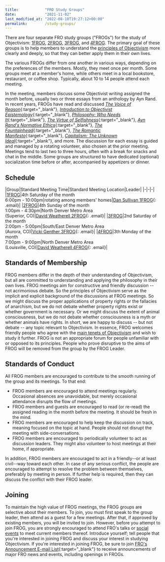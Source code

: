 ```yaml
---
title:            "FRO Study Groups"
date:             "2021-11-02"
last_modified_at: "2022-08-10T19:27:12+00:00"
permalink:        /study-groups/
---
```


There are four separate FRO study groups ("FROGs") for the study of Objectivism: [1FROG](/study-groups/1frog/), [2FROG](/study-groups/2frog/), [3FROG](/study-groups/3frog/), and [4FROG](/study-groups/4frog/). The primary goal of these groups is to help members to understand the [principles of Objectivism](/resources/#objectivism) more clearly and deeply, so that they can better apply them in their own lives.

The various FROGs differ from one another in various ways, depending on the preferences of the members. Mostly, they meet once per month. Some groups meet at a member's home, while others meet in a local bookstore, restaurant, or coffee shop. Typically, about 10 to 14 people attend each meeting.

In the meeting, members discuss some Objectivist writing assigned the month before, usually two or three essays from an anthology by Ayn Rand. In recent years, FROGs have read and discussed [_The Voice of Reason_](http://www.amazon.com/exec/obidos/ASIN/0452010462/frontrangeobj-20){:target="&lowbar;blank"}, [_Introduction to Objectivist Epistemology_](http://www.amazon.com/exec/obidos/ASIN/0452010306/frontrangeobj-20){:target="&lowbar;blank"}, [_Philosophy: Who Needs It_](http://www.amazon.com/exec/obidos/ASIN/0451138937/frontrangeobj-20){:target="&lowbar;blank"}, [_The Virtue of Selfishness_](http://www.amazon.com/exec/obidos/ASIN/0451163931/frontrangeobj-20){:target="&lowbar;blank"}, [_Ayn Rand's Normative Ethics_](http://www.amazon.com/exec/obidos/ASIN/0521705460/frontrangeobj-20){:target="&lowbar;blank"}, [_The Fountainhead_](http://www.amazon.com/exec/obidos/ASIN/0452273331/frontrangeobj-20){:target="&lowbar;blank"}, [_The Romantic Manifesto_](http://www.amazon.com/exec/obidos/ASIN/0451149165/frontrangeobj-20){:target="&lowbar;blank"}, [_Capitalism: The Unknown Ideal_](http://www.amazon.com/exec/obidos/ASIN/0451147952/frontrangeobj-20){:target="&lowbar;blank"}, and more. The discussion for each essay is guided and managed by a rotating volunteer, also chosen at the prior meeting. Meetings tend to last two to three hours, often with a break for snacks and chat in the middle. Some groups are structured to have dedicated (optional) socialization time before or after, accompanied by appetizers or dinner.

## Schedule

|Group|Standard Meeting Time|Standard Meeting Location|Leader|
|-|-|-|
|[1FROG](/study-groups/1frog/)|4th Saturday of the month<br />6:00pm - 10:00pm|rotating among members' homes|[Dan Sullivan 1FROG](){: .email}|
|[2FROG](/study-groups/2frog/)|4th Sunday of the month<br />1:00pm - 4:30pm|North Denver Metro Area<br />(Superior, CO)|[David Weatherell 2FROG](){: .email}|
|[3FROG](/study-groups/3frog/)|2nd Saturday of the month<br />2:00pm - 5:00pm|South/East Denver Metro Area<br />(Aurora, CO)|[Vicki Genther 3FROG](){: .email}|
|[4FROG](/study-groups/4frog/)|3th Monday of the month<br />7:00pm - 9:00pm|North Denver Metro Area<br />(Louisville, CO)|[David Weatherell 4FROG](){: .email}|

## Standards of Membership

FROG members differ in the depth of their understanding of Objectivism, but all are committed to understanding and applying the philosophy in their own lives. FROG meetings aim for constructive and friendly discussion -- not acrimonious debate. So the principles of Objectivism serve as the implicit and explicit background of the discussions at FROG meetings. So we might discuss the proper applications of property rights or the fallacies of anarchism, but we do not debate whether property rights exist or whether government is necessary. Or we might discuss the extent of animal consciousness, but we do not debate whether consciousness is a myth or whether animals have rights. In short, we are happy to discuss -- but not debate -- any topic relevant to Objectivism. In essence, FROG welcomes friendly people who agree with the [main tenets of Objectivism](/resources/#objectivism) and wish to study it further. FROG is not an appropriate forum for people unfamiliar with or opposed to its principles. People who prove disruptive to the aims of FROG will be removed from the group by the FROG Leader.

## Standards of Conduct

All FROG members are encouraged to contribute to the smooth running of the group and its meetings. To that end:

* FROG members are encouraged to attend meetings regularly. Occasional absences are unavoidable, but merely occasional attendance disrupts the flow of meetings.
* FROG members and guests are encouraged to read (or re-read) the assigned reading in the month before the meeting. It should be fresh in the mind.
* FROG members are encouraged to help keep the discussion on track, meaning focused on the topic at hand. People should not disrupt the meeting with side-conversations.
* FROG members are encouraged to periodically volunteer to act as discussion leaders. They might also volunteer to host meetings at their home, if appropriate.

In addition, FROG members are encouraged to act in a friendly--or at least civil--way toward each other. In case of any serious conflict, the people are encouraged to attempt to resolve the problem between themselves, preferably by meeting in person. If further help is required, then they can discuss the conflict with their FROG leader.

## Joining

To maintain the high value of FROG meetings, the FROG groups are selective about their members. To join, you must first speak to the group leader, then attend as a guest for a few meetings. After that, if approved by existing members, you will be invited to join. However, before you attempt to join FROG, you are strongly encouraged to attend FRO's talks or [social events](/social-events/) to meet current members thereof. Introduce yourself; tell people that you're interested in joining FROG and discuss your interest in studying Objectivism. If you're interested in joining FROG, be sure to join [FRO's Announcement E-mail List](http://groups.google.com/group/fro-frost){:target="&lowbar;blank"} to receive announcements of major FRO news and events, including openings in FROGs.
